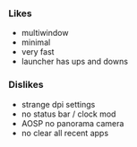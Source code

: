 ### Likes

* multiwindow
* minimal
* very fast
* launcher has ups and downs

### Dislikes

* strange dpi settings
* no status bar / clock mod
* AOSP no panorama camera
* no clear all recent apps
